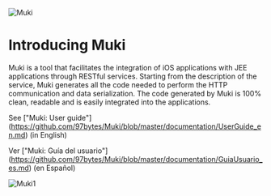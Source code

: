 ![Muki](https://raw.github.com/97bytes/Muki/master/documentation/resources/logo_muki.png)

Introducing Muki
================

Muki is a tool that facilitates the integration of iOS applications with JEE applications through RESTful services. Starting from the description of the service, Muki generates all the code needed to perform the HTTP communication and data serialization. The code generated by Muki is 100% clean, readable and is easily integrated into the applications.

See ["Muki: User guide"] (https://github.com/97bytes/Muki/blob/master/documentation/UserGuide_en.md) (in English)

Ver ["Muki: Guía del usuario"] (https://github.com/97bytes/Muki/blob/master/documentation/GuiaUsuario_es.md) (en Español)


![Muki1](https://raw.github.com/97bytes/Muki/master/documentation/resources/muki1_es.png)

